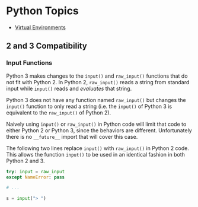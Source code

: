 # Python Topics

* [Virtual Environments](Virtual-Environments.md)

## 2 and 3 Compatibility

### Input Functions
Python 3 makes changes to the `input()` and `raw_input()` functions that do not
fit with Python 2.  In Python 2, `raw_input()` reads a string from standard
input while `input()` reads and _evaluates_ that string.

Python 3 does not have any function named `raw_input()` but changes the
`input()` function to only read a string (i.e. the `input()` of Python 3 is
equivalent to the `raw_input()` of Python 2).

Naively using `input()` or `raw_input()` in Python code will limit that code to
either Python 2 or Python 3, since the behaviors are different.  Unfortunately
there is no `__future__` import that will cover this case.

The following two lines replace `input()` with `raw_input()` in Python 2 code.
This allows the function `input()` to be used in an identical fashion in both
Python 2 and 3.
```python
try: input = raw_input
except NameError: pass

# ...

s = input("> ")
```
